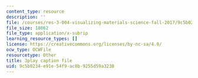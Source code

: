 ```yaml
---
content_type: resource
description: ''
file: /courses/res-3-004-visualizing-materials-science-fall-2017/9c5b0234e91e54f9ac8b9255d59a3238_MloLY1k3rLg.vtt
file_size: 18062
file_type: application/x-subrip
learning_resource_types: []
license: https://creativecommons.org/licenses/by-nc-sa/4.0/
ocw_type: OCWFile
resourcetype: Other
title: 3play caption file
uid: 9c5b0234-e91e-54f9-ac8b-9255d59a3238
---
```

